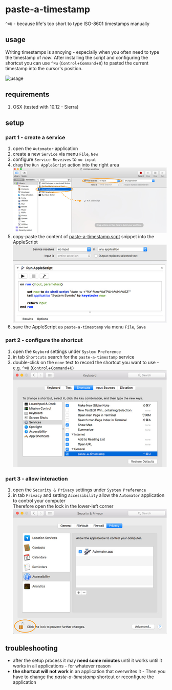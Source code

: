 # paste-a-timestamp
`^⌘U` - because life's too short to type ISO-8601 timestamps manually

## usage

Writing timestamps is annoying - especially when you often need to type the timestamp of _now_. 
After installing the script and configuring the shortcut you can use 
`^⌘u` (`Control`+`Command`+`U`) to pasted the current timestamp into the cursor's position.

![usage](meta-inf/usage.gif)


## requirements

1. OSX (tested with 10.12 - Sierra) 

## setup

### part 1 - create a service

1. open the `Automator` application
2. create a new `Service` via menu `File`, `New`
3. configure `Service Reveives` to `no input`
4. drag the `Run AppleScript` action into the right area<br> 
![automator-1](META-INF/automator-1.jpg)
5. copy-paste the content of [paste-a-timestamp.scpt](paste-a-timestamp.scpt) snippet into the AppleScript<br>
![automator-2](META-INF/automator-2.jpg)
6. save the AppleScript as `paste-a-timestamp` via menu `File`, `Save`

### part 2 - configure the shortcut

1. open the `Keybord` settings under `System Preference`
2. in tab `Shortcuts` search for the `paste-a-timestamp` service
3. double-click on the `none` text to record the shortcut you want to use - e.g. `^⌘U` (`Control`+`Command`+`U`)<br>
![keyboard-1](META-INF/keyboard.jpg)

### part 3 - allow interaction
 
1. open the `Security & Privacy` settings under `System Preference`
2. in tab `Privacy` and setting `Accessibility` allow the `Automator` application to control your computer<br>
Therefore open the lock in the lower-left corner<br>
![keyboard-1](META-INF/privacy.jpg)

## troubleshooting

* after the setup process it may **need some minutes** until it works until it works in all applications - for whatever reason
* **the shortcut will not work** in an application that overwrites it - Then you have to change the *paste-a-timestamp* shortcut 
or reconfigure the application 